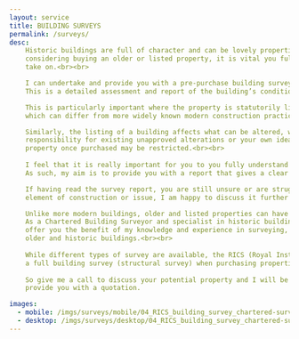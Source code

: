 ```yaml
---
layout: service
title: BUILDING SURVEYS
permalink: /surveys/
desc:
    Historic buildings are full of character and can be lovely properties to live in. However, if you are
    considering buying an older or listed property, it is vital you fully understand what you are about to
    take on.<br><br>

    I can undertake and provide you with a pre-purchase building survey (also known as a structural survey).
    This is a detailed assessment and report of the building’s condition and also outlines appropriate repairs, to enable you to make an informed decision about your potential purchase.<br><br>

    This is particularly important where the property is statutorily listed, as potential repairs may require a specific approach or material,
    which can differ from more widely known modern construction practices and methods.<br><br>

    Similarly, the listing of a building affects what can be altered, which means you could be inheriting
    responsibility for existing unapproved alterations or your own ideas for altering and/or extending the
    property once purchased may be restricted.<br><br>
    
    I feel that it is really important for you to you fully understand the key elements of the building that you are considering buying.
    As such, my aim is to provide you with a report that gives a clear and concise assessment of the condition of the building and advise on any repairs.<br><br>

    If having read the survey report, you are still unsure or are struggling to fully understand a particular
    element of construction or issue, I am happy to discuss it further with you.<br><br>

    Unlike more modern buildings, older and listed properties can have unusual types of construction.
    As a Chartered Building Surveyor and specialist in historic buildings and building conservation, I can
    offer you the benefit of my knowledge and experience in surveying, repairing and altering
    older and historic buildings.<br><br>
    
    While different types of survey are available, the RICS (Royal Institution of Chartered Surveyors) do not recommend anything less than
    a full building survey (structural survey) when purchasing properties that are large, older listed) or run-down, a building that is unusual or altered, or if you’re planning major works.<br><br>
    
    So give me a call to discuss your potential property and I will be happy to
    provide you with a quotation.

images:
  - mobile: /imgs/surveys/mobile/04_RICS_building_survey_chartered-surveyor_M.jpg
  - desktop: /imgs/surveys/desktop/04_RICS_building_survey_chartered-surveyor_DT.jpg
---
```

